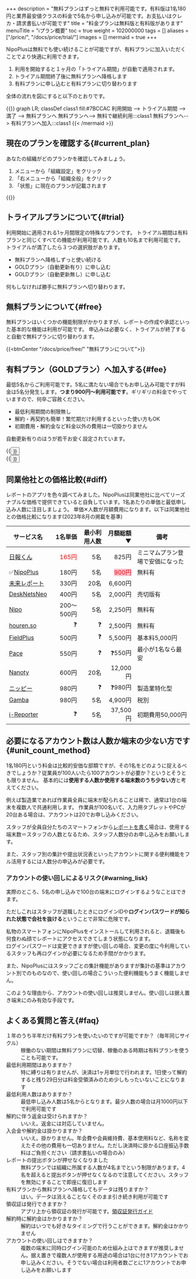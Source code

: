 +++
description = "無料プランはずっと無料で利用可能です。有料版は1名180円と業界最安値クラスの料金で5名から申し込みが可能です。お支払いはクレカ・請求書払いが可能です"
title = "料金プランは無料版と有料版があります"
menuTitle = "ℹ️プラン概要"
toc = true
weight = 102000000
tags = []
aliases = ["/price/", "/docs/price/trial/"]
images = []
mermaid = true
+++

NipoPlusは無料でも使い続けることが可能ですが、有料プランに加入いただくことでより快適に利用できます。  

1. 利用を開始すると１ヶ月の「トライアル期間」が自動で適用されます。
1. トライアル期間終了後に無料プランへ降格します
1. 有料プランに申し込むと有料プランに切り替わります

全体の流れを図にすると以下のとおりです。

{{<mermaid align="center">}}
graph LR;
classDef class1 fill:#7BCCAC
  利用開始 --> トライアル期間 --> 満了 -->  無料プランへ
  無料プランへ--> 無料で継続利用:::class1
  無料プランへ--> 有料プランへ加入:::class1
{{< /mermaid >}}

## 現在のプランを確認する{#current_plan}

あなたの組織がどのプランかを確認してみましょう。

1. メニューから「組織設定」をクリック
1. 「右メニューから「組織全般」をクリック
1. 「状態」に現在のプランが記載されます

{{<appscreen filename="plan" title="現在の料金プランを確認">}}

## トライアルプランについて{#trial}

利用開始に適用される1ヶ月間限定の特殊なプランです。
トライアル期間は有料プランと同じくすべての機能が利用可能です。人数も10名まで利用可能です。  
トライアルが満了したら３つの選択肢があります。

- 無料プランへ降格しずっと使い続ける
- GOLDプラン（自動更新有り）に申し込む
- GOLDプラン（自動更新無し）に申し込む

何もしなければ勝手に無料プランへ切り替わります。

## 無料プランについて{#free}

無料プランはいくつかの機能制限がかかりますが、レポートの作成や承認といった基本的な機能は利用が可能です。
申込みは必要なく、トライアルが終了すると自動で無料プランに切り替わります。

{{<btnCenter "/docs/price/free/" "無料プランについて">}}

## 有料プラン（GOLDプラン）へ加入する{#fee}

最低5名からご利用可能です。5名に満たない場合でもお申し込み可能ですが料金は5名分発生します。**つまり900円〜利用可能です**。ギリギリの料金でやっていますので、何卒ご容赦ください。

- 最低利用期間の制限無し
- 解約・再契約も簡単！繁忙期だけ利用するといった使い方もOK
- 初期費用・解約金など料金以外の費用は一切掛かりません

自動更新有りのほうが若干お安く設定されています。

<div class="row justify-content-center">
<div class="col-sm-16 col-md-8">{{<button "/docs/price/fee/" "自動更新有りで加入">}}</div>
<div class="col-sm-16 col-md-8">{{<button "/docs/price/invoice/" "請求書払いで加入">}}</div>
</div>




## 同業他社との価格比較{#diff}

レポートのアプリを色々調べてみました。NipoPlusは同業他社に比べてリーズナブルな価格で提供できていると自負しています。1名あたりの単価と最低申し込み人数に注目しましょう。
単価✕人数が月額費用になります。以下は同業他社との価格比較になります(2023年8月の掲載を基準)

<div class="tableWrapFper">

|サービス名|1名単価|最小利用人数|月額総額▼|備考
|---|---:|---:|---:|---|
[日報くん](https://nippoukun.bpsinc.jp/#price)|<span style="color:red">165円</span>|5名|825円|ミニマムプラン登場で安価になった
✅[NipoPlus](/)|180円|5名|<span style="color:red;background-color:pink;">900円</span>|無料有
[未来レポート](https://www.mirairepo.net/)|330円|20名|6,600円|
[DeskNetsNeo](https://www.desknets.com/neo/price/)|400円|5名|2,000円|売切版有
[Nipo](/legacy/about/quick/)|200〜500円|5名|2,250円|無料有
[houren.so](https://www.houren.so/)|❓|❓|2,500円|無料有
[FieldPlus](https://www.fieldplus.net/price/)|500円|❓|5,500円|基本料5,000円
[Pace](https://paces.jp/pricing/)|550円|❓|❓550円|最小が1名なら最安
[Nanoty](https://www.nanotybp.jp/price/)|600円|20名|12,000円|
[ニッピー](https://nippii.info/)|980円|❓|❓980円|製造業特化型
[Gamba](https://www.getgamba.com/price/)|980円|5名|4,900円|税別
[i-Reporter](https://i-reporter.jp/)|❓|5名|37,500円|初期費用50,000円

</div>

## 必要になるアカウント数は人数か端末の少ない方です{#unit_count_method}

1名180円という料金は比較的安価な部類ですが、その1名をどのように捉えるべきでしょうか？従業員が100人いたら100アカウントが必要か？というとそうとも限りません。
基本的には**使用する人数か使用する端末数のうち少ない方**と考えてください。  

例えば製造業であれば作業員全員に端末が配られることは稀で、通常は1台の端末を複数人で共通利用します。
作業員が100名いて、入力用タブレットやPCが20台ある場合は、アカウントは20でお申し込みください。

スタッフが全員自分たちのスマートフォンから[レポートを書く](/docs/manual/write-report/write/)場合は、使用する端末数＝スタッフの人数となるため、スタッフ人数分のお申し込みをお願いします。  

また、スタッフ別の集計や提出状況表といったアカウントに関する便利機能をフル活用するには人数分の申込みが必要です。

### アカウントの使い回しによるリスク{#warning_lisk}

実際のところ、5名の申し込みで100台の端末にログインするようなことはできます。  

ただしこれはスタッフが退職したときにログインIDや**ログインパスワードが知られた状態で会社を抜ける**ということで非常に危険です。

私物のスマートフォンにNipoPlusをインストールして利用されると、退職後も何食わぬ顔でレポートにアクセスできてしまう状態になります。  
ログインパスワードは変更できますが使い回しの場合、変更の度に今利用しているスタッフも再ログインが必要になるため手間がかかります。  

また、NipoPlusにはスタッフごとの集計機能がありますが集計の基準はアカウント別でのものなので、使い回しの場合こういった便利機能もうまく機能しません。

このような理由から、アカウントの使い回しは推奨しません。使い回しは据え置き端末にのみ有効な手段です。


## よくある質問と答え{#faq}

<dl class="faq">
<dt>１年のうち半年だけ有料プランを使いたいのですが可能ですか？（毎年同じサイクル）</dt>
<dd>稼働のない期間は無料プランに切替、稼働のある時期は有料プランを使うことも可能です。</dd>

<dt>最低利用期間はありますか？</dt>
<dd>特に縛りは有りませんが、決済は1ヶ月単位で行われます。1日使って解約すると残り29日分は料金受領済みのため少しもったいないことになります</dd>

<dt>最低利用人数はありますか？</dt>
<dd>最低申し込み人数は5名からとなります。最少人数の場合は月1000円以下で利用可能です</dd>

<dt>解約に伴う返金は受けられますか？</dt>
<dd>いいえ。返金には対応していません。</dd>

<dt>入会金や解約金は掛かりますか？</dt>
<dd>いいえ。掛かりません。年会費や会員維持費、基本使用料など、名称を変えたその他の費用も一切ありません。ただし決済時に掛かる口座振込手数料はご負担ください（請求書払いの場合のみ）</dd>

<dt>レポートの提出ボタンが押せなくなりました</dt>
<dd>無料プランでは組織に所属する人数が4名までという制限があります。4名を超えると提出ボタンが押せなくなるので注意してください。スタッフを無効にすることで即座に復旧します</dd>

<dt>有料プランから無料プランへ降格してもデータは残りますか？</dt>
<dd>はい。データは消えることなくそのまま引き続き利用が可能です</dd>

<dt>領収証は発行できますか？</dt>
<dd><div>アプリ上から領収証の発行が可能です。<a href="/docs/price/receipt/">領収証発行ガイド</a></div></dd>

<dt>解約時に解約金はかかりますか？</dt>
<dd>解約はいつでも好きなタイミングで行うことができます。解約金はかかりません</dd>

<dt>アカウントの使い回しはできますか？</dt>
<dd>複数の端末に同時ログイン可能のため仕組み上はできますが推奨しません。据え置きで複数人が使用する用途の場合は1台に付き1アカウントでお申し込みください。そうでない場合は利用者数ごとに1アカウントでお申し込みをお願いします</dd>

</dl>
